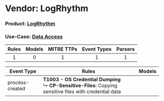 Vendor: LogRhythm
=================
### Product: [LogRhythm](../ds_logrhythm_logrhythm.md)
### Use-Case: [Data Access](../../../../UseCases/uc_data_access.md)

| Rules | Models | MITRE TTPs | Event Types | Parsers |
|:-----:|:------:|:----------:|:-----------:|:-------:|
|   1   |   0    |     1      |      1      |    1    |

| Event Type      | Rules                                                                                                              | Models |
| --------------- | ------------------------------------------------------------------------------------------------------------------ | ------ |
| process-created | <b>T1003 - OS Credential Dumping</b><br> ↳ <b>CP-Sensitive-Files</b>: Copying sensitive files with credential data |        |